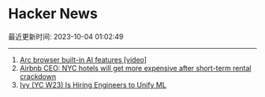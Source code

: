 # Hacker News

最近更新时间: 2023-10-04 01:02:49

--- 
1. [Arc browser built-in AI features [video]](https://www.youtube.com/watch?v=y7koAGLf0EE) 
2. [Airbnb CEO: NYC hotels will get more expensive after short-term rental crackdown](https://thepointsguy.com/news/airbnb-new-york-city-ban/) 
3. [Ivy (YC W23) Is Hiring Engineers to Unify ML](https://www.ycombinator.com/companies/ivy/jobs) 
